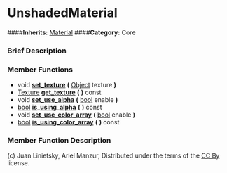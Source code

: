 #  UnshadedMaterial  
####**Inherits:** [Material](class_material)
####**Category:** Core

###  Brief Description  


###  Member Functions 
  * void  **[set&#95;texture](#set_texture)**  **(** [Object](class_object) texture  **)**
  * [Texture](class_texture)  **[get&#95;texture](#get_texture)**  **(** **)** const
  * void  **[set&#95;use&#95;alpha](#set_use_alpha)**  **(** [bool](class_bool) enable  **)**
  * [bool](class_bool)  **[is&#95;using&#95;alpha](#is_using_alpha)**  **(** **)** const
  * void  **[set&#95;use&#95;color&#95;array](#set_use_color_array)**  **(** [bool](class_bool) enable  **)**
  * [bool](class_bool)  **[is&#95;using&#95;color&#95;array](#is_using_color_array)**  **(** **)** const

###  Member Function Description  


(c) Juan Linietsky, Ariel Manzur, Distributed under the terms of the [CC By](https://creativecommons.org/licenses/by/3.0/legalcode) license.

